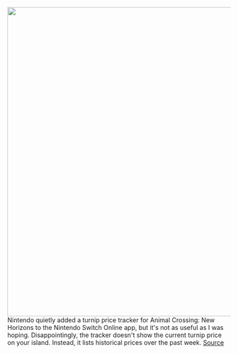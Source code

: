 <img src='https://cdn.vox-cdn.com/thumbor/DqdeGSfw2l4rINFYUJhssp-LS5U=/0x0:1125x718/1200x800/filters:focal(473x269:653x449)/cdn.vox-cdn.com/uploads/chorus_image/image/70102801/IMG_1323.0.jpeg' width='700px' /><br/>
Nintendo quietly added a turnip price tracker for Animal Crossing: New Horizons to the Nintendo Switch Online app, but it's not as useful as I was hoping. Disappointingly, the tracker doesn't show the current turnip price on your island. Instead, it lists historical prices over the past week.
<a href='https://www.theverge.com/2021/11/5/22766105/animal-crossing-new-horizons-nintendo-switch-turnip-price-tracker-current-price'> Source <a/>